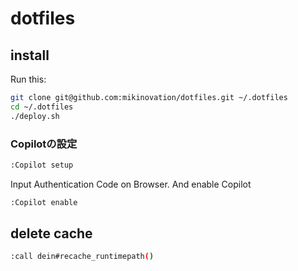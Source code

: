 # dotfiles

## install

Run this:

```bash
git clone git@github.com:mikinovation/dotfiles.git ~/.dotfiles
cd ~/.dotfiles
./deploy.sh
```

### Copilotの設定

```bash
:Copilot setup
```

Input Authentication Code on Browser. And enable Copilot

```bash
:Copilot enable
```

## delete cache

```bash
:call dein#recache_runtimepath()
```
